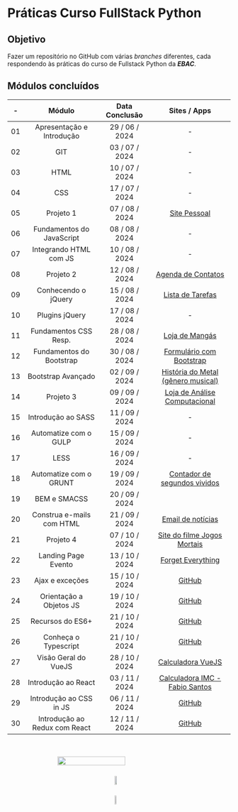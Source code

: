 # Práticas Curso FullStack Python

## Objetivo

Fazer um repositório no GitHub com várias _branches_ diferentes, cada respondendo às práticas do curso de Fullstack Python da **_EBAC_**.

## Módulos concluídos

| **-** |          **Módulo**           | **Data Conclusão** |                                             **Sites / Apps**                                             |
| :---: | :---------------------------: | :----------------: | :------------------------------------------------------------------------------------------------------: |
|  01   |   Apresentação e Introdução   |   29 / 06 / 2024   |                                                    -                                                     |
|  02   |              GIT              |   03 / 07 / 2024   |                                                    -                                                     |
|  03   |             HTML              |   10 / 07 / 2024   |                                                    -                                                     |
|  04   |              CSS              |   17 / 07 / 2024   |                                                    -                                                     |
|  05   |           Projeto 1           |   07 / 08 / 2024   |                             [Site Pessoal](https://fabiosantos.vercel.app/)                              |
|  06   |   Fundamentos do JavaScript   |   08 / 08 / 2024   |                                                    -                                                     |
|  07   |    Integrando HTML com JS     |   10 / 08 / 2024   |                                                    -                                                     |
|  08   |           Projeto 2           |   12 / 08 / 2024   |                          [Agenda de Contatos](https://anotaparamim.vercel.app/)                          |
|  09   |      Conhecendo o jQuery      |   15 / 08 / 2024   |                          [Lista de Tarefas](https://facaacontecer.vercel.app/)                           |
|  10   |        Plugins jQuery         |   17 / 08 / 2024   |                                                    -                                                     |
|  11   |     Fundamentos CSS Resp.     |   28 / 08 / 2024   |                            [Loja de Mangás](https://lendomangas.vercel.app/)                             |
|  12   |   Fundamentos do Bootstrap    |   30 / 08 / 2024   |                 [Formulário com Bootstrap](https://fundamentosbootstrapebac.vercel.app/)                 |
|  13   |      Bootstrap Avançado       |   02 / 09 / 2024   |                 [História do Metal (gênero musical)](https://historiametal.vercel.app/)                  |
|  14   |           Projeto 3           |   09 / 09 / 2024   |                  [Loja de Análise Computacional](https://elementosfinitos.vercel.app/)                   |
|  15   |      Introdução ao SASS       |   11 / 09 / 2024   |                                                    -                                                     |
|  16   |     Automatize com o GULP     |   15 / 09 / 2024   |                                                    -                                                     |
|  17   |             LESS              |   16 / 09 / 2024   |                                                    -                                                     |
|  18   |    Automatize com o GRUNT     |   19 / 09 / 2024   |                  [Contador de segundos vividos](https://contadordesegundos.vercel.app/)                  |
|  19   |         BEM e SMACSS          |   20 / 09 / 2024   |                                                                                                          |
|  20   |   Construa e-mails com HTML   |   21 / 09 / 2024   |                          [Email de notícias](https://imagensemail.vercel.app/)                           |
|  21   |           Projeto 4           |   07 / 10 / 2024   |           [Site do filme Jogos Mortais](https://vercel.live/link/jogosmortais-ek99.vercel.app)           |
|  22   |      Landing Page Evento      |   13 / 10 / 2024   |                        [Forget Everything](https://forgeteverything.vercel.app/)                         |
|  23   |        Ajax e exceções        |   15 / 10 / 2024   |                      [GitHub](https://github.com/FabioFelipeSantos/ebac-modulo-23)                       |
|  24   |    Orientação a Objetos JS    |   19 / 10 / 2024   |                    [GitHub](https://github.com/FabioFelipeSantos/ebac-modulo-24.git)                     |
|  25   |       Recursos do ES6+        |   21 / 10 / 2024   |                    [GitHub](https://github.com/FabioFelipeSantos/ebac-modulo-25.git)                     |
|  26   |     Conheça o Typescript      |   21 / 10 / 2024   |                    [GitHub](https://github.com/FabioFelipeSantos/ebac-modulo-26.git)                     |
|  27   |     Visão Geral do VueJS      |   28 / 10 / 2024   |                      [Calculadora VueJS](https://calculadoravuejs-opal.vercel.app/)                      |
|  28   |      Introdução ao React      |   03 / 11 / 2024   |                [Calculadora IMC - Fabio Santos](https://calculadoraimc-liart.vercel.app)                 |
|  29   |    Introdução ao CSS in JS    |   06 / 11 / 2024   | [GitHub](https://github.com/FabioFelipeSantos/ebac-modulo-29-styled-components-base_exercicio_css_in_js) |
|  30   | Introdução ao Redux com React |   12 / 11 / 2024   |            [GitHub](https://github.com/FabioFelipeSantos/ebac-pratique-modulo-30-ebac_sports)            |

<div style="min-width: 400px; max-width: 700px; width: 100%; transform: scale(1); margin: 50px auto; display: flex; flex-direction: column; justify-content: center; align-items: center">
    <img width=55% src="https://github-readme-streak-stats.herokuapp.com?user=FabioFelipeSantos/&theme=radical&mode=weekly"  alt=""/>
    <div style="margin: 24px 0">
      <img width=50% src="https://github-readme-stats.vercel.app/api?username=FabioFelipeSantos&theme=transparent&bg_color=000&border_color=30A3DC&show_icons=true&icon_color=30A3DC&title_color=E94D5F&text_color=FFF" />
    </div>
    <div>
      <img width=45% src="https://github-readme-stats-git-masterrstaa-rickstaa.vercel.app/api/top-langs/?username=FabioFelipeSantos&layout=compact&bg_color=000&border_color=30A3DC&title_color=E94D5F&text_color=FFF" />
    </div>  
</div>
